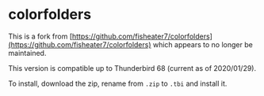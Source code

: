colorfolders
============

This is a fork from [https://github.com/fisheater7/colorfolders](https://github.com/fisheater7/colorfolders)
which appears to no longer be maintained.

This version is compatible up to Thunderbird 68 (current as of 2020/01/29).

To install, download the zip, rename from `.zip` to `.tbi` and install it.

